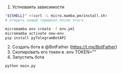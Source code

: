 1. Устноваить зависимости

```bash
"${SHELL}" <(curl -L micro.mamba.pm/install.sh)
# открыть новый терминал после этого

micromamba env create -f env.yml
micromamba activate new-env
pip install pyTelegramBotAPI
```

2. Создать бота в @BotFather (https://t.me/BotFather)
3. Скопировать его токен в .env TOKEN=""
4. Запустить бота

```bash
python main.py
```
